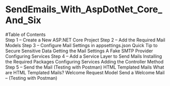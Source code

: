 # SendEmails_With_AspDotNet_Core_And_Six

#Table of Contents	
Step 1 – Create a New ASP.NET Core Project
Step 2 – Add the Required Mail Models
Step 3 – Configure Mail Settings in appsettings.json
Quick Tip to Secure Sensitive Data
Getting the Mail Settings
A Fake SMTP Provider
Configuring Services
Step 4 – Add a Service Layer to Send Mails
Installing the Required Packages
Configuring Services
Adding the Controller Method
Step 5 – Send the Mail (Testing with Postman)
HTML Templated Mails
What are HTML Templated Mails?
Welcome Request Model
Send a Welcome Mail – (Testing with Postman)